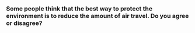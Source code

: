 ### Some people think that the best way to protect the environment is to reduce the amount of air travel. Do you agree or disagree?
